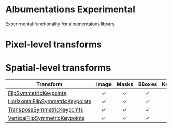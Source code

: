 # Albumentations Experimental

Experimental functionality for [albumentaions](https://github.com/albumentations-team/albumentations) library.

# Pixel-level transforms

# Spatial-level transforms

| Transform                                                                                                                                                                                                     | Image | Masks | BBoxes | Keypoints |
| ------------------------------------------------------------------------------------------------------------------------------------------------------------------------------------------------------------- | :---: | :---: | :----: | :-------: |
| [FlipSymmetricKeypoints](https://albumentations_experimental.readthedocs.io/en/latest/api/augmentations.html#albumentations_experimental.augmentations.transforms.FlipSymmetricKeypoints)                     | ✓     | ✓     | ✓      | ✓         |
| [HorizontalFlipSymmetricKeypoints](https://albumentations_experimental.readthedocs.io/en/latest/api/augmentations.html#albumentations_experimental.augmentations.transforms.HorizontalFlipSymmetricKeypoints) | ✓     | ✓     | ✓      | ✓         |
| [TransposeSymmetricKeypoints](https://albumentations_experimental.readthedocs.io/en/latest/api/augmentations.html#albumentations_experimental.augmentations.transforms.TransposeSymmetricKeypoints)           | ✓     | ✓     | ✓      | ✓         |
| [VerticalFlipSymmetricKeypoints](https://albumentations_experimental.readthedocs.io/en/latest/api/augmentations.html#albumentations_experimental.augmentations.transforms.VerticalFlipSymmetricKeypoints)     | ✓     | ✓     | ✓      | ✓         |
